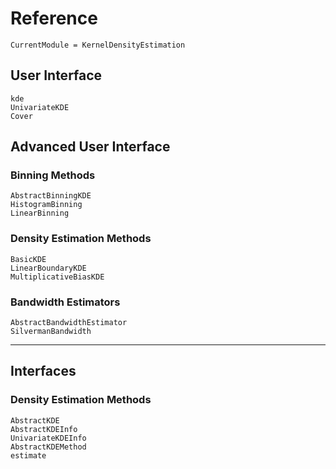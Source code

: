 # Reference

```@meta
CurrentModule = KernelDensityEstimation
```

## User Interface

```@docs
kde
UnivariateKDE
Cover
```

## Advanced User Interface

### Binning Methods
```@docs
AbstractBinningKDE
HistogramBinning
LinearBinning
```

### Density Estimation Methods
```@docs
BasicKDE
LinearBoundaryKDE
MultiplicativeBiasKDE
```

### Bandwidth Estimators
```@docs
AbstractBandwidthEstimator
SilvermanBandwidth
```

---

## Interfaces

### Density Estimation Methods
```@docs
AbstractKDE
AbstractKDEInfo
UnivariateKDEInfo
AbstractKDEMethod
estimate
```
